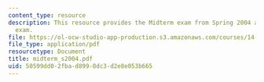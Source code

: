 ```yaml
---
content_type: resource
description: This resource provides the Midterm exam from Spring 2004 as a practice
  exam.
file: https://ol-ocw-studio-app-production.s3.amazonaws.com/courses/14-451-macroeconomic-theory-i-spring-2007/50599dd02fbad8998dc3d2e8e053b665_midterm_s2004.pdf
file_type: application/pdf
resourcetype: Document
title: midterm_s2004.pdf
uid: 50599dd0-2fba-d899-8dc3-d2e8e053b665
---
```

